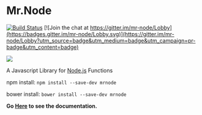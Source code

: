 # Mr.Node
[![Build Status](https://travis-ci.org/talonbragg/Mr.Node.svg?branch=master)](https://travis-ci.org/talonbragg/Mr.Node)
[![Join the chat at https://gitter.im/mr-node/Lobby](https://badges.gitter.im/mr-node/Lobby.svg)](https://gitter.im/mr-node/Lobby?utm_source=badge&utm_medium=badge&utm_campaign=pr-badge&utm_content=badge)

<img src="https://www.mrnode.tk/tophatlogo%20(2).png">

A Javascript Library for [Node.js](https://nodejs.org) Functions

npm install: `npm install --save-dev mrnode`

bower install: `bower install --save-dev mrnode`

**Go [Here](https://mrnode.tk) to see the documentation.**
